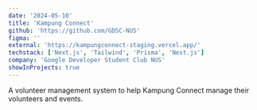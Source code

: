 ```yaml
---
date: '2024-05-10'
title: 'Kampung Connect'
github: 'https://github.com/GDSC-NUS'
figma: ''
external: 'https://kampungconnect-staging.vercel.app/'
techstack: ['Next.js', 'Tailwind', 'Prisma', 'Nest.js']
company: 'Google Developer Student Club NUS'
showInProjects: true
---
```


A volunteer management system to help Kampung Connect manage their volunteers and events.
